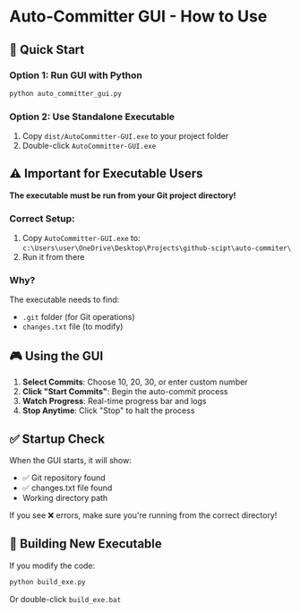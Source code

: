# Auto-Committer GUI - How to Use

## 🎯 Quick Start

### Option 1: Run GUI with Python
```bash
python auto_committer_gui.py
```

### Option 2: Use Standalone Executable
1. Copy `dist/AutoCommitter-GUI.exe` to your project folder
2. Double-click `AutoCommitter-GUI.exe`

## ⚠️ Important for Executable Users

**The executable must be run from your Git project directory!**

### Correct Setup:
1. Copy `AutoCommitter-GUI.exe` to: `c:\Users\user\OneDrive\Desktop\Projects\github-scipt\auto-commiter\`
2. Run it from there

### Why?
The executable needs to find:
- `.git` folder (for Git operations)
- `changes.txt` file (to modify)

## 🎮 Using the GUI

1. **Select Commits**: Choose 10, 20, 30, or enter custom number
2. **Click "Start Commits"**: Begin the auto-commit process
3. **Watch Progress**: Real-time progress bar and logs
4. **Stop Anytime**: Click "Stop" to halt the process

## ✅ Startup Check

When the GUI starts, it will show:
- ✅ Git repository found
- ✅ changes.txt file found
- Working directory path

If you see ❌ errors, make sure you're running from the correct directory!

## 🔧 Building New Executable

If you modify the code:
```bash
python build_exe.py
```
Or double-click `build_exe.bat`
